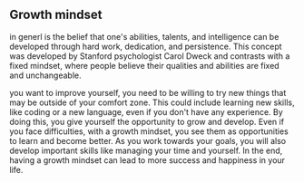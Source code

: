 ## Growth mindset
in generl is the belief that one's abilities, talents, and intelligence can be developed through hard work, dedication, and persistence. This concept was developed by Stanford psychologist Carol Dweck and contrasts with a fixed mindset, where people believe their qualities and abilities are fixed and unchangeable.


you want to improve yourself, you need to be willing to try new things that may be outside of your comfort zone. This could include learning new skills, like coding or a new language, even if you don't have any experience. By doing this, you give yourself the opportunity to grow and develop. Even if you face difficulties, with a growth mindset, you see them as opportunities to learn and become better. As you work towards your goals, you will also develop important skills like managing your time and yourself. In the end, having a growth mindset can lead to more success and happiness in your life.